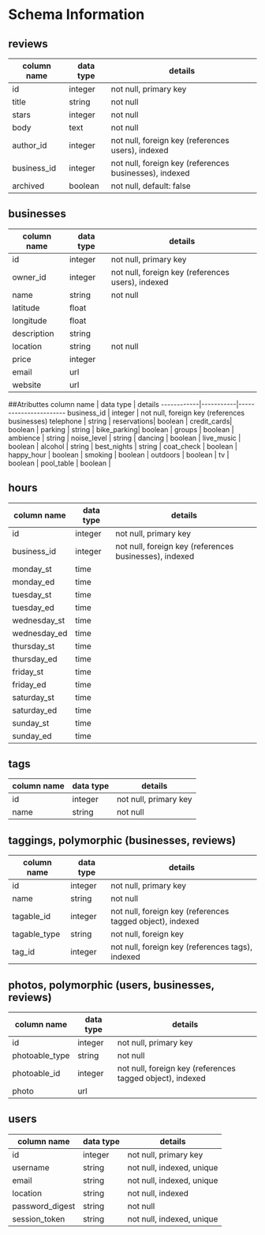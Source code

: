 # Schema Information

## reviews
column name | data type | details
------------|-----------|-----------------------
id          | integer   | not null, primary key
title       | string    | not null
stars       | integer   | not null
body        | text      | not null
author_id   | integer   | not null, foreign key (references users), indexed
business_id | integer   | not null, foreign key (references businesses), indexed
archived    | boolean   | not null, default: false

## businesses
column name | data type | details
------------|-----------|-----------------------
id          | integer   | not null, primary key
owner_id    | integer   | not null, foreign key (references users), indexed
name        | string    | not null
latitude    | float     |
longitude   | float     |
description | string    |
location    | string    | not null
price       | integer   |
email       | url       |
website     | url       |

##Atributtes
column name | data type | details
------------|-----------|-----------------------
business_id | integer   | not null, foreign key (references businesses)
telephone   | string    |
reservations| boolean   |
credit_cards| boolean   |
parking     | string    |
bike_parking| boolean   |
groups      | boolean   |
ambience    | string    |
noise_level | string    |
dancing     | boolean   |
live_music  | boolean   |
alcohol     | string    |
best_nights | string    |
coat_check  | boolean   |
happy_hour  | boolean   |
smoking     | boolean   |
outdoors    | boolean   |
tv          | boolean   |
pool_table  | boolean   |

## hours
column name | data type | details
------------|-----------|-----------------------
id          | integer   | not null, primary key
business_id | integer   | not null, foreign key (references businesses), indexed
monday_st   | time      |
monday_ed   | time      |
tuesday_st  | time      |
tuesday_ed  | time      |
wednesday_st| time      |
wednesday_ed| time      |
thursday_st | time      |
thursday_ed | time      |
friday_st   | time      |
friday_ed   | time      |
saturday_st | time      |
saturday_ed | time      |
sunday_st   | time      |
sunday_ed   | time      |


## tags
column name | data type | details
------------|-----------|-----------------------
id          | integer   | not null, primary key
name        | string    | not null

## taggings, polymorphic (businesses, reviews)
column name | data type | details
------------|-----------|-----------------------
id          | integer   | not null, primary key
name        | string    | not null
tagable_id  | integer   | not null, foreign key (references tagged object), indexed
tagable_type| string    | not null, foreign key
tag_id      | integer   | not null, foreign key (references tags), indexed

## photos, polymorphic (users, businesses, reviews)
column name | data type | details
---------------|-----------|-----------------------
id             | integer   | not null, primary key
photoable_type | string    | not null
photoable_id   | integer   | not null, foreign key (references tagged object), indexed
photo          | url       |

## users
column name     | data type | details
----------------|-----------|-----------------------
id              | integer   | not null, primary key
username        | string    | not null, indexed, unique
email           | string    | not null, indexed, unique
location        | string    | not null, indexed
password_digest | string    | not null
session_token   | string    | not null, indexed, unique

